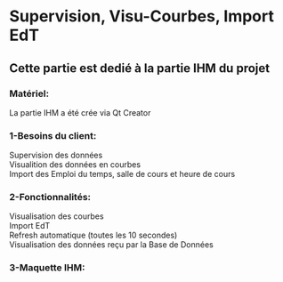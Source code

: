 # Supervision, Visu-Courbes, Import EdT

## Cette partie est dedié à la partie IHM du projet  

### Matériel:  
La partie IHM a été crée via Qt Creator 

### 1-Besoins du client:  

  Supervision des données  
  Visualition des données en courbes  
  Import des Emploi du temps, salle de cours et heure de cours  
  
### 2-Fonctionnalités:
  
  Visualisation des courbes   
  Import EdT  
  Refresh automatique (toutes les 10 secondes)  
  Visualisation des données reçu par la Base de Données  
  


### 3-Maquette IHM:








